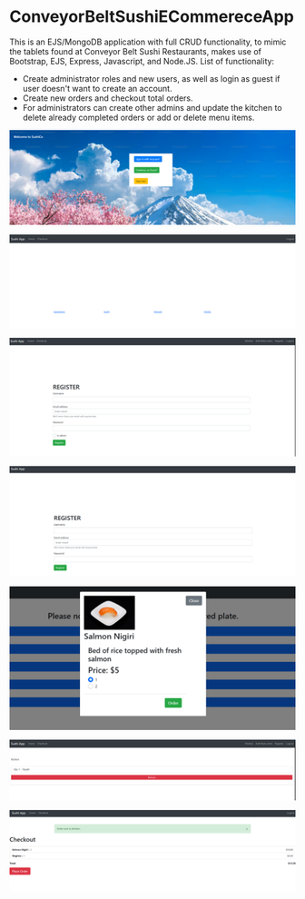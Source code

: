 # ConveyorBeltSushiECommereceApp
This is an EJS/MongoDB application with full CRUD functionality, to mimic the tablets found at Conveyor Belt Sushi Restaurants, makes use of Bootstrap, EJS, Express, Javascript, and Node.JS.
List of functionality:
* Create administrator roles and new users, as well as login as guest if user doesn't want to create an account.
* Create new orders and checkout total orders.
* For administrators can create other admins and update the kitchen to delete already completed orders or add or delete menu items.

![SplashScreen](splashscreen.PNG)

![HomePage Guest](homepage_guest.PNG)

![admin_register](admin_register.PNG)

![user_register](user_register.PNG)

![order_view](order_view.PNG)

![kitchen_view](kitchen_view.PNG)

![checkout](checkout_page.PNG)
